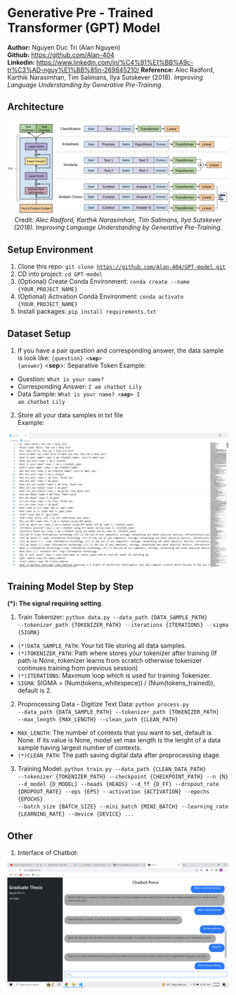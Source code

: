 # Generative Pre - Trained Transformer (GPT) Model
<b>Author:</b> Nguyen Duc Tri (Alan Nguyen) <br>
<b>Github:</b> https://github.com/Alan-404 <br>
<b>Linkedin: </b> https://www.linkedin.com/in/%C4%91%E1%BB%A9c-tr%C3%AD-nguy%E1%BB%85n-269845210/
<b>Reference: </b>Alec Radford, Karthik Narasimhan, Tim Salimans, Ilya Sutskever (2018). <i>Improving Language Understanding by Generative Pre-Training.</i>

## <b>Architecture</b>
<img src="./assets/GPT.png"/>
<center>Credit:<i> Alec Radford, Karthik Narasimhan, Tim Salimans, Ilya Sutskever (2018). Improving Language Understanding by Generative Pre-Training.</i></center>

## <b>Setup Environment</b>
1. Clone this repo: <code>git clone https://github.com/Alan-404/GPT-model.git</code>
2. CD into project: <code>cd GPT-model</code>
3. (Optional) Create Conda Environment: <code>conda create --name {YOUR_PROJECT_NAME}</code>
4. (Optional) Activation Conda Environment: <code>conda activate {YOUR_PROJECT_NAME}</code>
5. Install packages: <code>pip install requirements.txt</code>

## <b>Dataset Setup</b>
1. If you have a pair question and corresponding answer, the data sample is look like: <code>{question} <__sep__> {answer}</code>
    <__sep__>: Separative Token
Example: 
- Question: <code>What is your name?</code>
- Corresponding Answer: <code>I am chatbot Lily</code>
- Data Sample: <code>What is your name? <__sep__> I am chatbot Lily</code>
  
2. Store all your data samples in txt file <br>
Example:
<img src="./assets/data.png"/>

## <b>Training Model Step by Step</b> <br>
<b>(*): The signal requiring setting</b>.
1. Train Tokenizer: <code>python data.py --data_path {DATA_SAMPLE_PATH} --tokenizer_path {TOKENIZER_PATH} --iterations {ITERATIONS} --sigma {SIGMA}</code> <br>
- <code>(*)DATA_SAMPLE_PATH</code>: Your txt file storing all data samples.
- <code>(*)TOKENIZER_PATH</code>: Path where stores your tokenizer after training (If path is None, tokenizer learns from scratch otherwise tokenizer continues training from previous session)
- <code>(*)ITERATIONS</code>: Maximum loop which is used for training Tokenizer.
- <code>SIGMA</code>: SIGMA = (Num(tokens_whitespece)) / (Num(tokens_trained)), default is 2.

2. Proprocessing Data - Digitize Text Data: <code>python process.py --data_path {DATA_SAMPLE_PATH} --tokenizer_path {TOKENIZER_PATH} --max_length {MAX_LENGTH} --clean_path {CLEAN_PATH}</code> <br>
- <code>MAX_LENGTH</code>: The number of contexts that you want to set, default is None. If its value is None, model set max length is the lenght of a data sample having largest number of contexts.
- <code>(*)CLEAN_PATH</code>: The path saving digital data after proprocessing stage.

3. Training Model: <code>python train.py --data_path {CLEAN_DATA_PATH} --tokenizer {TOKENIZER_PATH} --checkpoint {CHECKPOINT_PATH} --n {N} --d_model {D_MODEL} --heads {HEADS} --d_ff {D_FF} --dropout_rate {DROPOUT_RATE} --eps {EPS} --activation {ACTIVATION} --epochs {EPOCHS} --batch_size {BATCH_SIZE} --mini_batch {MINI_BATCH} --learning_rate {LEARNING_RATE} --device {DEVICE} ...</code>

## <b>Other</b>
1. Interface of Chatbot:
<img src="./assets/chatbot.png"/>

